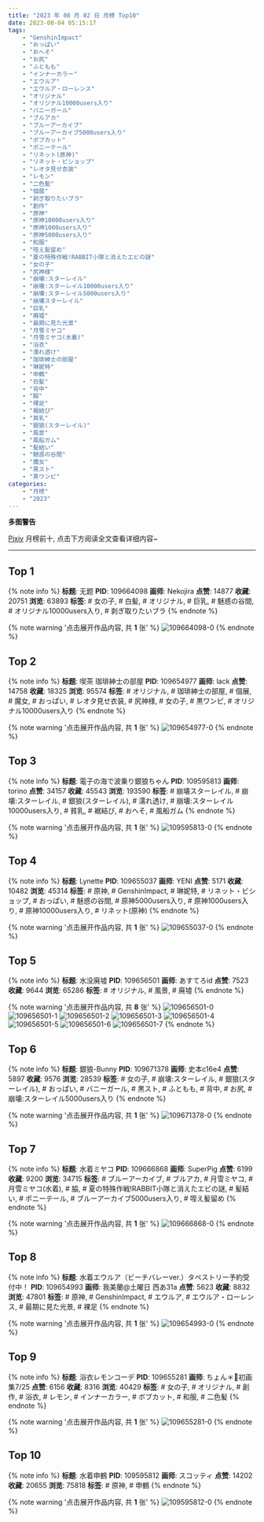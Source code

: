 ```yaml
---
title: "2023 年 08 月 02 日 月榜 Top10"
date: 2023-08-04 05:15:17
tags:
    - "GenshinImpact"
    - "おっぱい"
    - "おへそ"
    - "お尻"
    - "ふともも"
    - "インナーカラー"
    - "エウルア"
    - "エウルア・ローレンス"
    - "オリジナル"
    - "オリジナル10000users入り"
    - "バニーガール"
    - "ブルアカ"
    - "ブルーアーカイブ"
    - "ブルーアーカイブ5000users入り"
    - "ボブカット"
    - "ポニーテール"
    - "リネット(原神)"
    - "リネット・ビショップ"
    - "レオタ見せ衣装"
    - "レモン"
    - "二色髪"
    - "個展"
    - "剥ぎ取りたいブラ"
    - "創作"
    - "原神"
    - "原神10000users入り"
    - "原神1000users入り"
    - "原神5000users入り"
    - "和服"
    - "咥え髪留め"
    - "夏の特殊作戦!RABBIT小隊と消えたエビの謎"
    - "女の子"
    - "尻神様"
    - "崩壊:スターレイル"
    - "崩壊:スターレイル10000users入り"
    - "崩壊:スターレイル5000users入り"
    - "崩壊スターレイル"
    - "巨乳"
    - "廃墟"
    - "最期に見た光景"
    - "月雪ミヤコ"
    - "月雪ミヤコ(水着)"
    - "浴衣"
    - "濡れ透け"
    - "珈琲紳士の部屋"
    - "琳妮特"
    - "申鶴"
    - "白髪"
    - "背中"
    - "脇"
    - "裸足"
    - "裾結び"
    - "貧乳"
    - "銀狼(スターレイル)"
    - "風景"
    - "風船ガム"
    - "髪結い"
    - "魅惑の谷間"
    - "魔女"
    - "黒スト"
    - "黒ワンピ"
categories:
    - "月榜"
    - "2023"
---
```


<i class="fa fa-triangle-exclamation"></i>**多图警告**<i class="fa fa-triangle-exclamation"></i>

[Pixiv](https://www.pixiv.net/) 月榜前十, 点击下方阅读全文查看详细内容~

<!-- more -->

---

## Top 1

{% note info %}
**标题**: 无题
**PID**: 109664098 **画师**: Nekojira
**点赞**: 14877 **收藏**: 20751 **浏览**: 63893
**标签**: # 女の子, # 白髪, # オリジナル, # 巨乳, # 魅惑の谷間, # オリジナル10000users入り, # 剥ぎ取りたいブラ
{% endnote %}

{% note warning '点击展开作品内容, 共 **1** 张' %}
![109664098-0](https://i.pixiv.re/img-original/img/2023/07/06/10/02/31/109664098_p0.png)
{% endnote %}

## Top 2

{% note info %}
**标题**: 喫茶 珈琲紳士の部屋
**PID**: 109654977 **画师**: lack
**点赞**: 14758 **收藏**: 18325 **浏览**: 95574
**标签**: # オリジナル, # 珈琲紳士の部屋, # 個展, # 魔女, # おっぱい, # レオタ見せ衣装, # 尻神様, # 女の子, # 黒ワンピ, # オリジナル10000users入り
{% endnote %}

{% note warning '点击展开作品内容, 共 **1** 张' %}
![109654977-0](https://i.pixiv.re/img-original/img/2023/07/06/00/00/44/109654977_p0.jpg)
{% endnote %}

## Top 3

{% note info %}
**标题**: 電子の海で波乗り銀狼ちゃん
**PID**: 109595813 **画师**: torino
**点赞**: 34157 **收藏**: 45543 **浏览**: 193590
**标签**: # 崩壊スターレイル, # 崩壊:スターレイル, # 銀狼(スターレイル), # 濡れ透け, # 崩壊:スターレイル10000users入り, # 貧乳, # 裾結び, # おへそ, # 風船ガム
{% endnote %}

{% note warning '点击展开作品内容, 共 **1** 张' %}
![109595813-0](https://i.pixiv.re/img-original/img/2023/07/04/00/00/31/109595813_p0.jpg)
{% endnote %}

## Top 4

{% note info %}
**标题**: Lynette
**PID**: 109655037 **画师**: YENI
**点赞**: 5171 **收藏**: 10482 **浏览**: 45314
**标签**: # 原神, # GenshinImpact, # 琳妮特, # リネット・ビショップ, # おっぱい, # 魅惑の谷間, # 原神5000users入り, # 原神1000users入り, # 原神10000users入り, # リネット(原神)
{% endnote %}

{% note warning '点击展开作品内容, 共 **1** 张' %}
![109655037-0](https://i.pixiv.re/img-original/img/2023/07/06/00/01/07/109655037_p0.jpg)
{% endnote %}

## Top 5

{% note info %}
**标题**: 水没廃墟
**PID**: 109656501 **画师**: あすてろid
**点赞**: 7523 **收藏**: 9644 **浏览**: 65286
**标签**: # オリジナル, # 風景, # 廃墟
{% endnote %}

{% note warning '点击展开作品内容, 共 **8** 张' %}
![109656501-0](https://i.pixiv.re/img-original/img/2023/07/06/00/42/41/109656501_p0.png)
![109656501-1](https://i.pixiv.re/img-original/img/2023/07/06/00/42/41/109656501_p1.png)
![109656501-2](https://i.pixiv.re/img-original/img/2023/07/06/00/42/41/109656501_p2.png)
![109656501-3](https://i.pixiv.re/img-original/img/2023/07/06/00/42/41/109656501_p3.png)
![109656501-4](https://i.pixiv.re/img-original/img/2023/07/06/00/42/41/109656501_p4.png)
![109656501-5](https://i.pixiv.re/img-original/img/2023/07/06/00/42/41/109656501_p5.png)
![109656501-6](https://i.pixiv.re/img-original/img/2023/07/06/00/42/41/109656501_p6.png)
![109656501-7](https://i.pixiv.re/img-original/img/2023/07/06/00/42/41/109656501_p7.png)
{% endnote %}

## Top 6

{% note info %}
**标题**: 銀狼-Bunny
**PID**: 109671378 **画师**: 史本c16e4
**点赞**: 5897 **收藏**: 9576 **浏览**: 28539
**标签**: # 女の子, # 崩壊:スターレイル, # 銀狼(スターレイル), # おっぱい, # バニーガール, # 黒スト, # ふともも, # 背中, # お尻, # 崩壊:スターレイル5000users入り
{% endnote %}

{% note warning '点击展开作品内容, 共 **1** 张' %}
![109671378-0](https://i.pixiv.re/img-original/img/2023/07/06/17/40/11/109671378_p0.jpg)
{% endnote %}

## Top 7

{% note info %}
**标题**: 水着ミヤコ
**PID**: 109666868 **画师**: SuperPig
**点赞**: 6199 **收藏**: 9200 **浏览**: 34715
**标签**: # ブルーアーカイブ, # ブルアカ, # 月雪ミヤコ, # 月雪ミヤコ(水着), # 脇, # 夏の特殊作戦!RABBIT小隊と消えたエビの謎, # 髪結い, # ポニーテール, # ブルーアーカイブ5000users入り, # 咥え髪留め
{% endnote %}

{% note warning '点击展开作品内容, 共 **1** 张' %}
![109666868-0](https://i.pixiv.re/img-original/img/2023/07/06/13/08/57/109666868_p0.png)
{% endnote %}

## Top 8

{% note info %}
**标题**: 水着エウルア（ビーチバレーver.）タペストリー予約受付中！
**PID**: 109654993 **画师**: 我美蘭@土曜日 西あ31a
**点赞**: 5623 **收藏**: 8832 **浏览**: 47801
**标签**: # 原神, # GenshinImpact, # エウルア, # エウルア・ローレンス, # 最期に見た光景, # 裸足
{% endnote %}

{% note warning '点击展开作品内容, 共 **1** 张' %}
![109654993-0](https://i.pixiv.re/img-original/img/2023/07/06/00/00/50/109654993_p0.jpg)
{% endnote %}

## Top 9

{% note info %}
**标题**: 浴衣レモンコーデ
**PID**: 109655281 **画师**: ちょん＊📙初画集7/25
**点赞**: 6156 **收藏**: 8316 **浏览**: 40429
**标签**: # 女の子, # オリジナル, # 創作, # 浴衣, # レモン, # インナーカラー, # ボブカット, # 和服, # 二色髪
{% endnote %}

{% note warning '点击展开作品内容, 共 **1** 张' %}
![109655281-0](https://i.pixiv.re/img-original/img/2023/07/06/00/04/26/109655281_p0.png)
{% endnote %}

## Top 10

{% note info %}
**标题**: 水着申鶴
**PID**: 109595812 **画师**: スコッティ
**点赞**: 14202 **收藏**: 20655 **浏览**: 75818
**标签**: # 原神, # 申鶴
{% endnote %}

{% note warning '点击展开作品内容, 共 **1** 张' %}
![109595812-0](https://i.pixiv.re/img-original/img/2023/07/04/00/00/31/109595812_p0.jpg)
{% endnote %}
